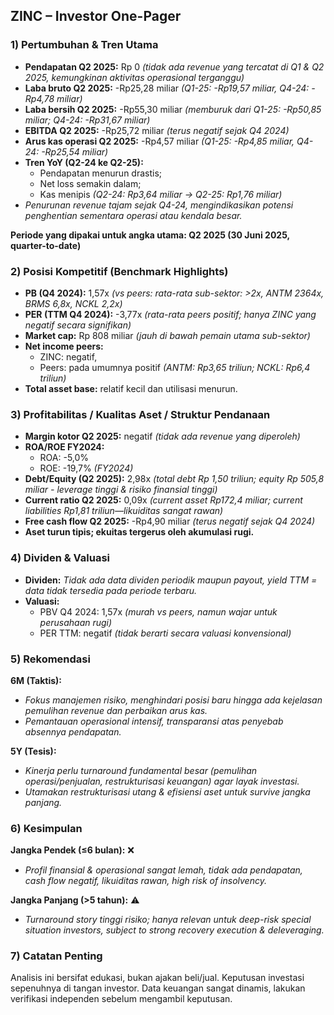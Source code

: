 ## ZINC – Investor One-Pager

### 1) Pertumbuhan & Tren Utama
- **Pendapatan Q2 2025:** Rp 0 _(tidak ada revenue yang tercatat di Q1 & Q2 2025, kemungkinan aktivitas operasional terganggu)_
- **Laba bruto Q2 2025:** -Rp25,28 miliar _(Q1-25: -Rp19,57 miliar, Q4-24: -Rp4,78 miliar)_
- **Laba bersih Q2 2025:** -Rp55,30 miliar _(memburuk dari Q1-25: -Rp50,85 miliar; Q4-24: -Rp31,67 miliar)_
- **EBITDA Q2 2025:** -Rp25,72 miliar _(terus negatif sejak Q4 2024)_
- **Arus kas operasi Q2 2025:** -Rp4,57 miliar _(Q1-25: -Rp4,85 miliar, Q4-24: -Rp25,54 miliar)_
- **Tren YoY (Q2-24 ke Q2-25):**  
  - Pendapatan menurun drastis;  
  - Net loss semakin dalam;  
  - Kas menipis _(Q2-24: Rp3,64 miliar → Q2-25: Rp1,76 miliar)_
- _Penurunan revenue tajam sejak Q4-24, mengindikasikan potensi penghentian sementara operasi atau kendala besar._
  
**Periode yang dipakai untuk angka utama: Q2 2025 (30 Juni 2025, quarter-to-date)**

### 2) Posisi Kompetitif (Benchmark Highlights)
- **PB (Q4 2024):** 1,57x _(vs peers: rata-rata sub-sektor: >2x, ANTM 2364x, BRMS 6,8x, NCKL 2,2x)_
- **PER (TTM Q4 2024):** -3,77x _(rata-rata peers positif; hanya ZINC yang negatif secara signifikan)_
- **Market cap:** Rp 808 miliar _(jauh di bawah pemain utama sub-sektor)_
- **Net income peers:**  
  - ZINC: negatif,  
  - Peers: pada umumnya positif _(ANTM: Rp3,65 triliun; NCKL: Rp6,4 triliun)_
- **Total asset base:** relatif kecil dan utilisasi menurun.

### 3) Profitabilitas / Kualitas Aset / Struktur Pendanaan
- **Margin kotor Q2 2025:** negatif _(tidak ada revenue yang diperoleh)_
- **ROA/ROE FY2024:**  
  - ROA: -5,0%  
  - ROE: -19,7% _(FY2024)_
- **Debt/Equity (Q2 2025):** 2,98x _(total debt Rp 1,50 triliun; equity Rp 505,8 miliar - leverage tinggi & risiko finansial tinggi)_
- **Current ratio Q2 2025:** 0,09x _(current asset Rp172,4 miliar; current liabilities Rp1,81 triliun—likuiditas sangat rawan)_
- **Free cash flow Q2 2025:** -Rp4,90 miliar _(terus negatif sejak Q4 2024)_
- **Aset turun tipis; ekuitas tergerus oleh akumulasi rugi.**

### 4) Dividen & Valuasi
- **Dividen:** _Tidak ada data dividen periodik maupun payout, yield TTM = data tidak tersedia pada periode terbaru._
- **Valuasi:**  
  - PBV Q4 2024: 1,57x _(murah vs peers, namun wajar untuk perusahaan rugi)_
  - PER TTM: negatif _(tidak berarti secara valuasi konvensional)_

### 5) Rekomendasi
**6M (Taktis):**  
- _Fokus manajemen risiko, menghindari posisi baru hingga ada kejelasan pemulihan revenue dan perbaikan arus kas._
- _Pemantauan operasional intensif, transparansi atas penyebab absennya pendapatan._

**5Y (Tesis):**  
- _Kinerja perlu turnaround fundamental besar (pemulihan operasi/penjualan, restrukturisasi keuangan) agar layak investasi._
- _Utamakan restrukturisasi utang & efisiensi aset untuk survive jangka panjang._

### 6) Kesimpulan
**Jangka Pendek (≤6 bulan):** ❌  
- _Profil finansial & operasional sangat lemah, tidak ada pendapatan, cash flow negatif, likuiditas rawan, high risk of insolvency._

**Jangka Panjang (>5 tahun):** ⚠️  
- _Turnaround story tinggi risiko; hanya relevan untuk deep-risk special situation investors, subject to strong recovery execution & deleveraging._

### 7) Catatan Penting
Analisis ini bersifat edukasi, bukan ajakan beli/jual. Keputusan investasi sepenuhnya di tangan investor. Data keuangan sangat dinamis, lakukan verifikasi independen sebelum mengambil keputusan.